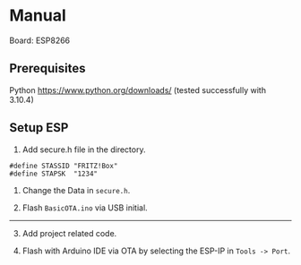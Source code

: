 # Manual

Board: ESP8266

## Prerequisites

Python https://www.python.org/downloads/ 
(tested successfully with 3.10.4)

## Setup ESP

1. Add secure.h file in the directory.

```
#define STASSID "FRITZ!Box"
#define STAPSK  "1234"
```

1. Change the Data in ```secure.h```.

2. Flash ```BasicOTA.ino``` via USB initial.

---

3. Add project related code.

4. Flash with Arduino IDE via OTA by selecting the ESP-IP in ```Tools -> Port```.